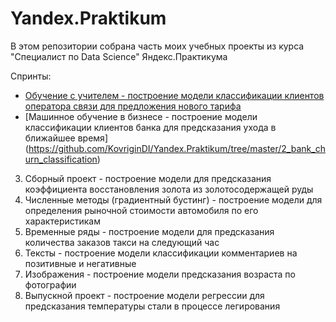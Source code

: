 # Yandex.Praktikum

В этом репозитории собрана часть моих учебных проекты из курса "Специалист по Data Science" Яндекс.Практикума

Спринты:
* [Обучение с учителем - построение модели классификации клиентов оператора связи для предложения нового тарифа](https://github.com/KovriginDI/Yandex.Praktikum/tree/master/1_mobile_operator_clients_classification)
* [Машинное обучение в бизнесе - построение модели классификации клиентов банка для предсказания ухода в ближайшее время] (https://github.com/KovriginDI/Yandex.Praktikum/tree/master/2_bank_churn_classification)
3. Сборный проект - построение модели для предсказания коэффициента восстановления золота из золотосодержащей руды
4. Численные методы (градиентный бустинг) - построение модели для определения рыночной стоимости автомобиля по его характеристикам
5. Временные ряды - построение модели для предсказания количества заказов такси на следующий час
6. Тексты - построение модели классификации комментариев на позитивные и негативные
7. Изображения - построение модели предсказания возраста по фотографии
8. Выпускной проект - построение модели регрессии для предсказания температуры стали в процессе легирования
